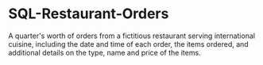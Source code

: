 # SQL-Restaurant-Orders
A quarter's worth of orders from a fictitious restaurant serving international cuisine, including the date and time of each order, the items ordered, and additional details on the type, name and price of the items.

